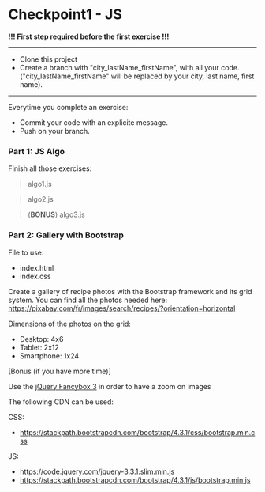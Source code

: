 # Checkpoint1 - JS

**!!! First step required before the first exercise !!!** 


______ 

* Clone this project 
* Create a branch with "city_lastName_firstName", with all your code. ("city_lastName_firstName" will be replaced by your city, last name, first name). 

______ 


Everytime you complete an exercise: 

* Commit your code with an explicite message. 
* Push on your branch. 

### Part 1: JS Algo

Finish all those exercises: 

> algo1.js

> algo2.js

> (**BONUS**) algo3.js

### Part 2: Gallery with Bootstrap 

File to use: 
* index.html 
* index.css 

Create a gallery of recipe photos with the Bootstrap framework and its grid system. 
You can find all the photos needed here: https://pixabay.com/fr/images/search/recipes/?orientation=horizontal 

Dimensions of the photos on the grid: 
* Desktop: 4x6
* Tablet: 2x12
* Smartphone: 1x24

[Bonus (if you have more time)]

Use the [jQuery Fancybox 3](http://fancyapps.com/fancybox/3/) in order to have a zoom on images 

The following CDN can be used: 

CSS: 
* https://stackpath.bootstrapcdn.com/bootstrap/4.3.1/css/bootstrap.min.css

JS:
* https://code.jquery.com/jquery-3.3.1.slim.min.js
* https://stackpath.bootstrapcdn.com/bootstrap/4.3.1/js/bootstrap.min.js
